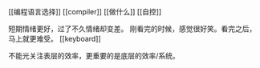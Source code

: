 [[编程语言选择]]
[[compiler]]
[[做什么]]
[[自控]]

短期情绪更好，过了不久情绪却变差。
	刚看完的时候，感觉很好笑。看完之后，马上就更难受。
[[keyboard]]
	
不能光关注表层的效率，更重要的是底层的效率/系统。

